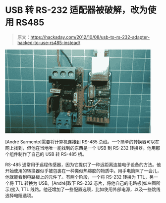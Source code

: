 # USB 转 RS-232 适配器被破解，改为使用 RS485

> 原文：<https://hackaday.com/2012/10/08/usb-to-rs-232-adapter-hacked-to-use-rs485-instead/>

![](img/44d534f1f8a3cee7453afc119225ee64.png "usb-to-rs485-hack")

[André Sarmento]需要将计算机连接到 RS-485 总线。一个简单的转换器可以在网上找到，但他在当地唯一能找到的东西是一个 USB 到 RS-232 转换器。他用那个组件制作了自己的 USB 转 RS-485 桥。

RS-485 通常用于远程传感器，因为它提供了一种远距离连接电子设备的方法。他开始使用的转换器似乎被包裹在一种类似热熔胶的物质中。用手电筒照了一会儿，他就能看到电路板上的元件了。有两个阶段，一个将 RS-232 转换为 TTL，另一个将 TTL 转换为 USB。[André]取下 RS-232 芯片，将他自己的电路板(如左图所示)接入 TTL 线路。他还增加了一些配置选项，比如使用外部电源，以及一些跳线选择电阻选项。